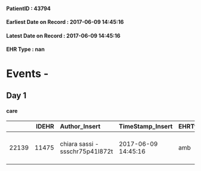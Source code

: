 
#### PatientID : 43794
#### Earliest Date on Record : 2017-06-09 14:45:16
#### Latest Date on Record : 2017-06-09 14:45:16
#### EHR Type : nan

# Events - 

## Day 1

#### care
|       |   IDEHR | Author_Insert                   | TimeStamp_Insert    | EHRType   |   PatientID |   IDGESTIONE_AUSILI |   opt_annulla_consegna | dt_Ric_consegna     | opt_ausilio                    |
|------:|--------:|:--------------------------------|:--------------------|:----------|------------:|--------------------:|-----------------------:|:--------------------|:-------------------------------|
| 22139 |   11475 | chiara sassi - ssschr75p41l872t | 2017-06-09 14:45:16 | amb       |       43794 |               22100 |                      0 | 2017-06-09 00:00:00 | decubitus cushion silicone # 9 |


